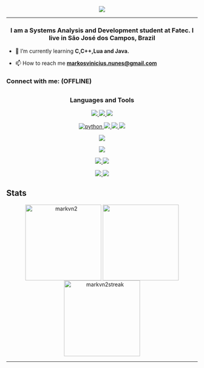 <p align="center" >
<image  src="https://github.com/MarkVN2/MarkVN2/assets/105757405/ae5a6d96-7335-4c46-bed2-8ab2f474fec5"/>
</p>
<hr>
<h3 align="center"> I am a Systems Analysis and Development student at Fatec. I live in São José dos Campos, Brazil </h3>
  
- 🌱 I’m currently learning **C,C++,Lua and Java.**

- 📫 How to reach me **markosvinicius.nunes@gmail.com**

<h3 align="left">Connect with me: (OFFLINE)</h3>

<p align="left">
</p>

##

<h3 align="center">Languages and Tools</h3>
<p align="center"> 
<a href="https://html.spec.whatwg.org/multipage/" target="_blank" rel="noreferrer"> 
  <img src="https://img.shields.io/badge/html5-%23E34F26.svg?style=for-the-badge&logo=html5&logoColor=white"/> 
</a> 
  
<a href="https://www.w3schools.com/css/" target="_blank" rel="noreferrer"> 
  <img src="https://img.shields.io/badge/css3-%231572B6.svg?style=for-the-badge&logo=css3&logoColor=white"/> 
</a> 

<a href="https://getbootstrap.com" target="_blank" rel="noreferrer"> 
  <img src="https://img.shields.io/badge/bootstrap-%238511FA.svg?style=for-the-badge&logo=bootstrap&logoColor=white"/> 
</a>

</p>

<!-- <p align="center"> 
<a href="https://flask.palletsprojects.com/en/2.3.x/" target="_blank" rel="noreferrer">
  <img src="https://img.shields.io/badge/flask-%23000.svg?style=for-the-badge&logo=flask&logoColor=white"/>
</a>
  
<a href="https://jinja.palletsprojects.com/en/3.1.x/" target="_blank" rel="noreferrer"> 
  <img src="https://img.shields.io/badge/jinja-white.svg?style=for-the-badge&logo=jinja&logoColor=black"/>
</a>
</p>
-->


<p align="center"> 
<a href="https://www.python.org" target="_blank" rel="noreferrer"> 
  <img src="https://img.shields.io/badge/python-3670A0?style=for-the-badge&logo=python&logoColor=ffdd54" alt="python"/> 
</a> 
  
<a href="https://www.w3schools.com/cs/" target="_blank" rel="noreferrer">
  <img src="https://img.shields.io/badge/c%23-%23239120.svg?style=for-the-badge&logo=c-sharp&logoColor=white"/> 
</a> 
  
<a href="https://java.com" target="_blank" rel="noreferrer">
  <img src="https://img.shields.io/badge/java-%23ED8B00.svg?style=for-the-badge&logo=openjdk&logoColor=white"/>
</a>
<a href="https://developer.mozilla.org/en-US/docs/Web/JavaScript" target="_blank" rel="noreferrer">
  <img src="https://img.shields.io/badge/javascript-%23323330.svg?style=for-the-badge&logo=javascript&logoColor=%23F7DF1E"/>
</a>
</p>

<p align="center">
<a href="https://www.mysql.com/" target="_blank" rel="noreferrer">
    <img src="https://img.shields.io/badge/mysql-%2300f.svg?style=for-the-badge&logo=mysql&logoColor=white"/>
  </a>
</p>
<p align="center"> 
<a href="https://aws.amazon.com" target="_blank" rel="noreferrer" >
  <img src="https://img.shields.io/badge/AWS-%23FF9900.svg?style=for-the-badge&logo=amazon-aws&logoColor=white"/>
</a>
</p>

<p align="center">   
<a href="https://code.visualstudio.com/" target="_blank" rel="noreferrer">
  <img src="https://img.shields.io/badge/Visual%20Studio%20Code-0078d7.svg?style=for-the-badge&logo=visual-studio-code&logoColor=white"/>
</a>
<a href="https://www.jetbrains.com/" target="_blank" rel="noreferrer">
  <img src="https://img.shields.io/badge/IntelliJIDEA-000000.svg?style=for-the-badge&logo=intellij-idea&logoColor=white"/>
</a>
</p>

<p align="center"> 
<a href="https://godotengine.org/" target="_blank" rel="noreferrer">
  <img src="https://img.shields.io/badge/GODOT-%23FFFFFF.svg?style=for-the-badge&logo=godot-engine"/>
</a>

<a href="https://unity.com" target="_blank" rel="noreferrer">
  <img src="https://img.shields.io/badge/unity-%23000000.svg?style=for-the-badge&logo=unity&logoColor=white"/>
</a>

</p>

## Stats
<div align="center">
  <img align="center" src="https://github-readme-stats.vercel.app/api?username=markvn2&show_icons=true&theme=dark&locale=en&border_radius=20" alt="markvn2"  height="200"/>
  <img align="center" src="https://github-readme-stats.vercel.app/api/top-langs/?username=markvn2&theme=dark&locale=en&layout=compact&border_radius=20" alt"markvn2lang"  height="200"/> 
  <img align="center" src="https://streak-stats.demolab.com?user=MarkVN2&theme=dark&date_format=M%20j%5B%2C%20Y%5D&border_radius=20" alt ="markvn2streak"   height="200"/>
</div>
<hr/>

